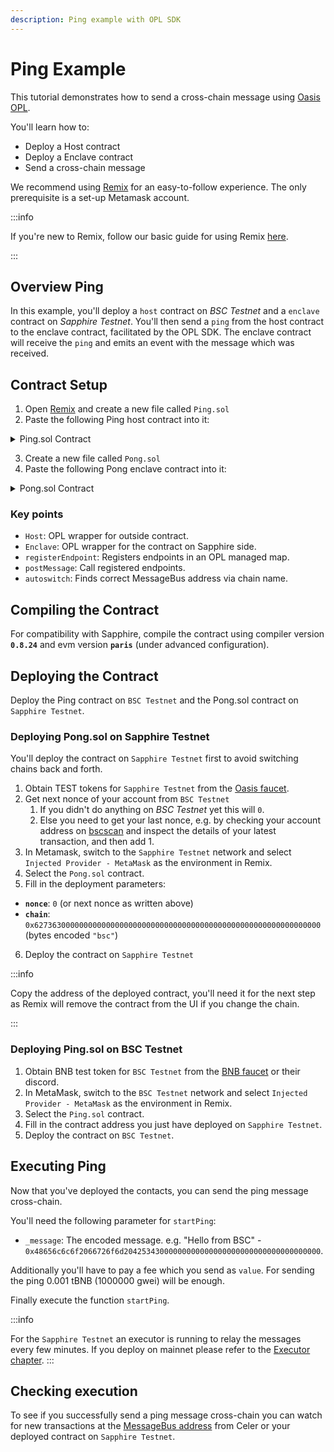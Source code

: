 ```yaml
---
description: Ping example with OPL SDK
---
```


# Ping Example

This tutorial demonstrates how to send a cross-chain message using
[Oasis OPL].

[Oasis OPL]: ./README.md

You'll learn how to:

 - Deploy a Host contract
 - Deploy a Enclave contract
 - Send a cross-chain message

We recommend using [Remix] for an easy-to-follow experience.
The only prerequisite is a set-up Metamask account.

:::info

If you're new to Remix, follow our basic guide for using Remix
[here][dapp-remix].

[dapp-remix]: ../../tools/remix.md

:::

## Overview Ping

In this example, you'll deploy a `host` contract on *BSC Testnet* and a `enclave`
contract on *Sapphire Testnet*.
You'll then send a `ping` from the host contract to the enclave contract,
facilitated by the OPL SDK.
The enclave contract will receive the `ping` and emits an event with the
message which was received.

## Contract Setup

1. Open [Remix] and create a new file called `Ping.sol`
2. Paste the following Ping host contract into it:

 <details>
    <summary> Ping.sol Contract </summary>

    ```solidity title="Ping.sol" showLineNumbers
    // SPDX-License-Identifier: MIT
    pragma solidity ^0.8.0;

    import {Host, Result} from "@oasisprotocol/sapphire-contracts/contracts/OPL.sol";

    contract Ping is Host {
        event MessageReceived(bytes message);

        constructor(address pong) Host(pong) {
            registerEndpoint("pongMessage", _pongMessage);
        }

        function startPing (bytes calldata _message) external payable {
            postMessage("ping", abi.encode(_message));
        }

        function _pongMessage(bytes calldata _args) internal returns (Result) {
            (bytes memory message) = abi.decode((_args), (bytes));
            emit MessageReceived(message);
            return Result.Success;
        }
    }
    ```
</details>

3. Create a new file called `Pong.sol`
4. Paste the following Pong enclave contract into it:

 <details>
    <summary> Pong.sol Contract </summary>

    ```solidity title="Pong.sol" showLineNumbers
    // SPDX-License-Identifier: MIT
    pragma solidity ^0.8.0;

    import {Enclave, Result, autoswitch} from "@oasisprotocol/sapphire-contracts/contracts/OPL.sol";

    contract Pong is Enclave {
        event MessageReceived(bytes message);

        constructor(uint nonce, bytes32 chain) Enclave(computeAddress(msg.sender, nonce), autoswitch(chain)) {
            registerEndpoint("ping", _pingMessage);
        }

        function _pingMessage(bytes calldata _args) internal returns (Result) {
            (bytes memory message) = abi.decode((_args), (bytes));
            emit MessageReceived(message);
            return Result.Success;
        }

        function computeAddress(address _origin, uint _nonce) public pure returns (address) {
            if (_nonce == 0x00) {
                return address(uint160(uint256(keccak256(abi.encodePacked(
                    bytes1(0xd6), bytes1(0x94), _origin, bytes1(0x80)
                )))));
            }
            if (_nonce <= 0x7f) {
                return address(uint160(uint256(keccak256(abi.encodePacked(
                    bytes1(0xd6), bytes1(0x94), _origin, bytes1(uint8(_nonce))
                )))));
            }
            if (_nonce <= 0xff) {
                return address(uint160(uint256(keccak256(abi.encodePacked(
                    bytes1(0xd7), bytes1(0x94), _origin, bytes1(0x81), uint8(_nonce)
                )))));
            }
            if (_nonce <= 0xffff) {
                return address(uint160(uint256(keccak256(abi.encodePacked(
                    bytes1(0xd8), bytes1(0x94), _origin, bytes1(0x82), uint16(_nonce)
                )))));
            }
            if (_nonce <= 0xffffff) {
                return address(uint160(uint256(keccak256(abi.encodePacked(
                    bytes1(0xd9), bytes1(0x94), _origin, bytes1(0x83), uint24(_nonce)
                )))));
            }
            return address(uint160(uint256(keccak256(abi.encodePacked(
                bytes1(0xda), bytes1(0x94), _origin, bytes1(0x84), uint32(_nonce)
            )))));
        }
    }
    ```
</details>

### Key points

- `Host`: OPL wrapper for outside contract.
- `Enclave`: OPL wrapper for the contract on Sapphire side.
- `registerEndpoint`: Registers endpoints in an OPL managed map.
- `postMessage`: Call registered endpoints.
- `autoswitch`: Finds correct MessageBus address via chain name.

## Compiling the Contract

For compatibility with Sapphire, compile the contract using compiler version
**`0.8.24`** and evm version **`paris`** (under advanced configuration).

## Deploying the Contract

Deploy the Ping contract on `BSC Testnet` and the Pong.sol contract on
`Sapphire Testnet`.

### Deploying Pong.sol on Sapphire Testnet

You'll deploy the contract on `Sapphire Testnet` first to avoid switching chains
back and forth.

1. Obtain TEST tokens for `Sapphire Testnet` from the [Oasis faucet].
2. Get next nonce of your account from `BSC Testnet`
   1. If you didn't do anything on *BSC Testnet* yet this will `0`.
   2. Else you need to get your last nonce, e.g. by checking your account
address on [bscscan](https://testnet.bscscan.com/) and inspect the details
of your latest transaction, and then add 1.
3. In Metamask, switch to the `Sapphire Testnet` network and select
   `Injected Provider - MetaMask` as the environment in Remix.
4. Select the `Pong.sol` contract.
5. Fill in the deployment parameters:

- **`nonce`**: `0` (or next nonce as written above)
- **`chain`**: `0x6273630000000000000000000000000000000000000000000000000000000000`
  (bytes encoded `"bsc"`)

6. Deploy the contract on `Sapphire Testnet`

:::info

Copy the address of the deployed contract, you'll need it for the next step as
Remix will remove the contract from the UI if you change the chain.

:::

[Oasis Faucet]: https://faucet.testnet.oasis.io/

### Deploying Ping.sol on BSC Testnet

1. Obtain BNB test token for `BSC Testnet` from the [BNB faucet] or their
   discord.
2. In MetaMask, switch to the `BSC Testnet` network and select
   `Injected Provider - MetaMask` as the environment in Remix.
3. Select the `Ping.sol` contract.
4. Fill in the contract address you just have deployed on `Sapphire Testnet`.
5. Deploy the contract on `BSC Testnet`.

[BNB faucet]: https://www.bnbchain.org/en/testnet-faucet

## Executing Ping

Now that you've deployed the contacts, you can send the ping message
cross-chain.

You'll need the following parameter for `startPing`:

- `_message`: The encoded message. e.g. "Hello from BSC" -
  `0x48656c6c6f2066726f6d20425343000000000000000000000000000000000000`.

Additionally you'll have to pay a fee which you send as `value`. For sending the
ping 0.001 tBNB (1000000 gwei) will be enough.

Finally execute the function `startPing`.

:::info

For the `Sapphire Testnet` an executor is running to relay the messages every
few minutes. If you deploy on mainnet please refer to the [Executor chapter].
:::

[Executor chapter]:  ../celer/README.md#executor

## Checking execution

To see if you successfully send a ping message cross-chain you can watch for
new transactions at the [MessageBus address] from Celer or your deployed
contract on `Sapphire Testnet`.

[MessageBus address]: https://explorer.oasis.io/testnet/sapphire/address/0x9Bb46D5100d2Db4608112026951c9C965b233f4D

[Remix]: https://remix.ethereum.org/
